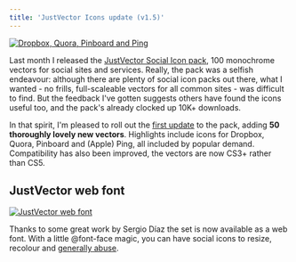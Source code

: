 ```yaml
---
title: 'JustVector Icons update (v1.5)'
---
```


[![Dropbox, Quora, Pinboard and Ping](posts/justvector-icons-update/preview.png)](/projects/justvector-icons)

Last month I released the [JustVector Social Icon pack](/projects/justvector-icons/), 100 monochrome vectors for social sites and services. Really, the pack was a selfish endeavour: although there are plenty of social icon packs out there, what I wanted - no frills, full-scaleable vectors for all common sites - was difficult to find. But the feedback I've gotten suggests others have found the icons useful too, and the pack's already clocked up 10K+ downloads.

<!-- excerpt -->

In that spirit, I'm pleased to roll out the [first update](/projects/justvector-icons) to the pack, adding **50 thoroughly lovely new vectors**. Highlights include icons for Dropbox, Quora, Pinboard and (Apple) Ping, all included by popular demand. Compatibility has also been improved, the vectors are now CS3+ rather than CS5.

## JustVector web font

[![JustVector web font](posts/justvector-icons-update/web_font.png)](/projects/justvector-icons)

Thanks to some great work by Sergio D&iacute;az the set is now available as a web font. With a little @font-face magic, you can have social icons to resize, recolour and [generally abuse](http://mothereffingtextshadow.com/).
